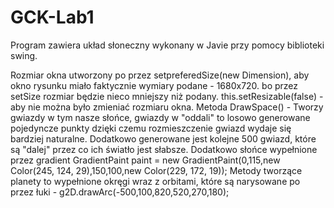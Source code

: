 # GCK-Lab1

Program zawiera układ słoneczny wykonany w Javie przy pomocy biblioteki swing.

Rozmiar okna utworzony po przez setpreferedSize(new Dimension), aby okno rysunku miało faktycznie wymiary podane - 1680x720. bo przez setSize rozmiar będzie nieco mniejszy niż podany.
this.setResizable(false) - aby nie można było zmieniać rozmiaru okna. 
Metoda DrawSpace() - Tworzy gwiazdy w tym nasze słońce, gwiazdy w "oddali" to losowo generowane pojedyncze punkty dzięki czemu rozmieszczenie gwiazd wydaje się bardziej
naturalne. Dodatkowo generowane jest kolejne 500 gwiazd, które są "dalej" przez co ich światło jest słabsze. 
Dodatkowo słońce wypełnione przez gradient GradientPaint paint = new GradientPaint(0,115,new Color(245, 124, 29),150,100,new Color(229, 172, 19));
Metody tworzące planety to wypełnione okręgi wraz z orbitami, które są narysowane po przez łuki - g2D.drawArc(-500,100,820,520,270,180);
